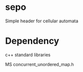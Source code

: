 # sepo
Simple header for cellular automata

# Dependency
c++ standard libraries

MS concurrent_unordered_map.h
